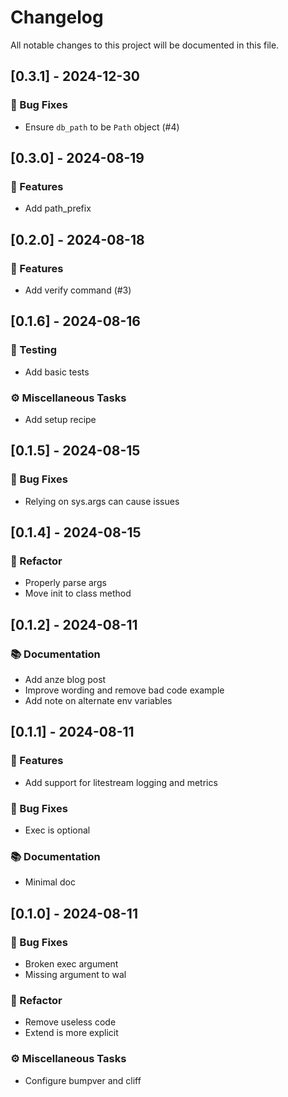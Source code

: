 # Changelog

All notable changes to this project will be documented in this file.

## [0.3.1] - 2024-12-30

### 🐛 Bug Fixes

- Ensure `db_path` to be `Path` object (#4)

## [0.3.0] - 2024-08-19

### 🚀 Features

- Add path_prefix

## [0.2.0] - 2024-08-18

### 🚀 Features

- Add verify command (#3)

## [0.1.6] - 2024-08-16

### 🧪 Testing

- Add basic tests

### ⚙️ Miscellaneous Tasks

- Add setup recipe

## [0.1.5] - 2024-08-15

### 🐛 Bug Fixes

- Relying on sys.args can cause issues

## [0.1.4] - 2024-08-15

### 🚜 Refactor

- Properly parse args
- Move init to class method

## [0.1.2] - 2024-08-11

### 📚 Documentation

- Add anze blog post
- Improve wording and remove bad code example
- Add note on alternate env variables

## [0.1.1] - 2024-08-11

### 🚀 Features

- Add support for litestream logging and metrics

### 🐛 Bug Fixes

- Exec is optional

### 📚 Documentation

- Minimal doc

## [0.1.0] - 2024-08-11

### 🐛 Bug Fixes

- Broken exec argument
- Missing argument to wal

### 🚜 Refactor

- Remove useless code
- Extend is more explicit

### ⚙️ Miscellaneous Tasks

- Configure bumpver and cliff

<!-- generated by git-cliff -->
